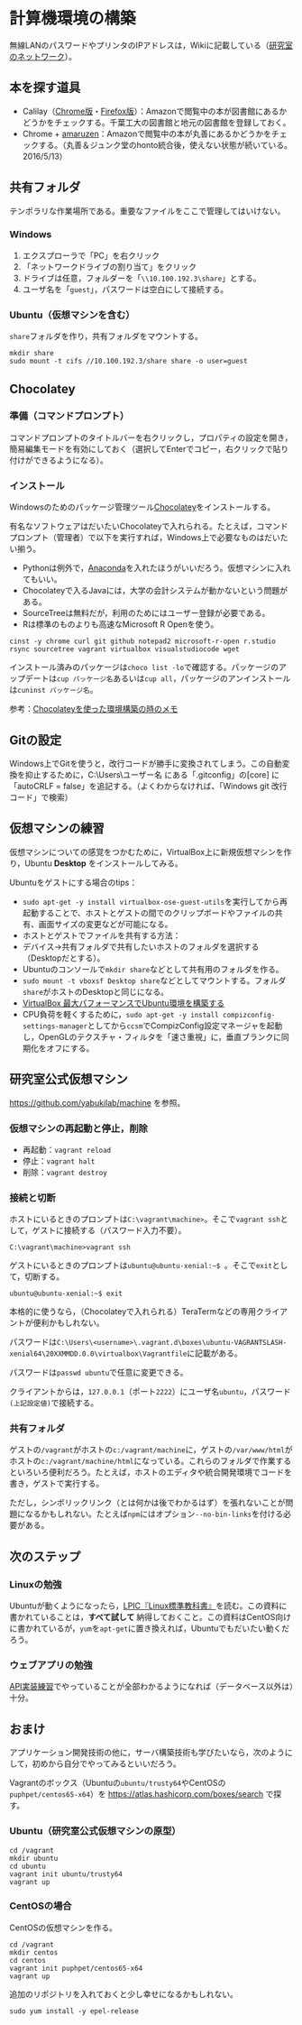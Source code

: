 # 計算機環境の構築

無線LANのパスワードやプリンタのIPアドレスは，Wikiに記載している（[研究室のネットワーク](https://github.com/yabukilab/main/wiki/%E7%A0%94%E7%A9%B6%E5%AE%A4%E3%81%AE%E3%83%8D%E3%83%83%E3%83%88%E3%83%AF%E3%83%BC%E3%82%AF)）。

## 本を探す道具

* Calilay（[Chrome版](https://chrome.google.com/webstore/detail/calilay/cafcmlkomanlkeanjkijmhepabjigeef?hl=ja)・[Firefox版](https://addons.mozilla.org/ja/firefox/addon/calilay/)）：Amazonで閲覧中の本が図書館にあるかどうかをチェックする。千葉工大の図書館と地元の図書館を登録しておく。
* Chrome + [amaruzen](https://chrome.google.com/webstore/detail/amaruzen/mebbcheaekaddnilejjllbifehngpcjj?hl=ja)：Amazonで閲覧中の本が丸善にあるかどうかをチェックする。（丸善＆ジュンク堂のhonto統合後，使えない状態が続いている。2016/5/13）

## 共有フォルダ

テンポラリな作業場所である。重要なファイルをここで管理してはいけない。

### Windows

1. エクスプローラで「PC」を右クリック
1. 「ネットワークドライブの割り当て」をクリック
1. ドライブは任意，フォルダーを「`\\10.100.192.3\share`」とする。
1. ユーザ名を「`guest`」，パスワードは空白にして接続する。

### Ubuntu（仮想マシンを含む）

`share`フォルダを作り，共有フォルダをマウントする。

```
mkdir share
sudo mount -t cifs //10.100.192.3/share share -o user=guest
```

## Chocolatey

### 準備（コマンドプロンプト）

コマンドプロンプトのタイトルバーを右クリックし，プロパティの設定を開き，簡易編集モードを有効にしておく（選択してEnterでコピー，右クリックで貼り付けができるようになる）。

### インストール

Windowsのためのパッケージ管理ツール[Chocolatey](https://chocolatey.org/)をインストールする。

有名なソフトウェアはだいたいChocolateyで入れられる。たとえば，コマンドプロンプト（管理者）で以下を実行すれば，Windows上で必要なものはだいたい揃う。

* Pythonは例外で，[Anaconda](https://www.continuum.io/downloads)を入れたほうがいいだろう。仮想マシンに入れてもいい。
* Chocolateyで入るJavaには，大学の会計システムが動かないという問題がある。
* SourceTreeは無料だが，利用のためにはユーザー登録が必要である。
* Rは標準のものよりも高速なMicrosoft R Openを使う。

```
cinst -y chrome curl git github notepad2 microsoft-r-open r.studio rsync sourcetree vagrant virtualbox visualstudiocode wget
```

インストール済みのパッケージは`choco list -lo`で確認する。パッケージのアップデートは`cup パッケージ名`あるいは`cup all`，パッケージのアンインストールは`cuninst パッケージ名`。

参考：[Chocolateyを使った環境構築の時のメモ](http://qiita.com/konta220/items/95b40b4647a737cb51aa)

## Gitの設定

Windows上でGitを使うと，改行コードが勝手に変換されてしまう。この自動変換を抑止するために，C:\Users\ユーザー名 にある「.gitconfig」の[core] に「autoCRLF = false」を追記する。（よくわからなければ、「Windows git 改行コード」で検索）

## 仮想マシンの練習

仮想マシンについての感覚をつかむために，VirtualBox上に新規仮想マシンを作り，Ubuntu **Desktop** をインストールしてみる。

Ubuntuをゲストにする場合のtips：

* `sudo apt-get -y install virtualbox-ose-guest-utils`を実行してから再起動することで、ホストとゲストの間でのクリップボードやファイルの共有、画面サイズの変更などが可能になる。
* ホストとゲストでファイルを共有する方法：
 * デバイス→共有フォルダで共有したいホストのフォルダを選択する（Desktopだとする）。
 * Ubuntuのコンソールで`mkdir share`などとして共有用のフォルダを作る。
 * `sudo mount -t vboxsf Desktop share`などとしてマウントする。フォルダ`share`がホストのDesktopと同じになる。
* [VirtualBox 最大パフォーマンスでUbuntu環境を構築する](http://holybea.com/2015/07/08/virtualbox-ubuntu/)
* CPU負荷を軽くするために，`sudo apt-get -y install compizconfig-settings-manager`としてから`ccsm`でCompizConfig設定マネージャを起動し，OpenGLのテクスチャ・フィルタを「速さ重視」に，垂直ブランクに同期化をオフにする。

## 研究室公式仮想マシン

https://github.com/yabukilab/machine を参照。

### 仮想マシンの再起動と停止，削除

* 再起動：`vagrant reload`
* 停止：`vagrant halt`
* 削除：`vagrant destroy`

### 接続と切断

ホストにいるときのプロンプトは`C:\vagrant\machine>`。そこで`vagrant ssh`として，ゲストに接続する（パスワード入力不要）。

```
C:\vagrant\machine>vagrant ssh
```

ゲストにいるときのプロンプトは`ubuntu@ubuntu-xenial:~$ `。そこで`exit`として，切断する。

```
ubuntu@ubuntu-xenial:~$ exit
```

本格的に使うなら，（Chocolateyで入れられる）TeraTermなどの専用クライアントが便利かもしれない。

パスワードは`C:\Users\<username>\.vagrant.d\boxes\ubuntu-VAGRANTSLASH-xenial64\20XXMMDD.0.0\virtualbox\Vagrantfile`に記載がある。

パスワードは`passwd ubuntu`で任意に変更できる。

クライアントからは，`127.0.0.1`（ポート`2222`）にユーザ名`ubuntu`，パスワード`(上記設定値)`で接続する。

### 共有フォルダ

ゲストの`/vagrant`がホストの`c:/vagrant/machine`に，ゲストの`/var/www/html`がホストの`c:/vagrant/machine/html`になっている。これらのフォルダで作業するといろいろ便利だろう。たとえば，ホストのエディタや統合開発環境でコードを書き，ゲストで実行する。

ただし，シンボリックリンク（とは何かは後でわかるはず）を張れないことが問題になるかもしれない。たとえば`npm`にはオプション`--no-bin-links`を付ける必要がある。

## 次のステップ

### Linuxの勉強

Ubuntuが動くようになったら，[LPIC『Linux標準教科書』](http://www.lpi.or.jp/linuxtext/text.shtml)を読む。この資料に書かれていることは，**すべて試して** 納得しておくこと。この資料はCentOS向けに書かれているが，`yum`を`apt-get`に置き換えれば，Ubuntuでもだいたい動くだろう。

### ウェブアプリの勉強

[API実装練習](https://github.com/yabukilab/main/tree/master/library/%E7%B7%B4%E7%BF%92/API%E5%AE%9F%E8%A3%85%E7%B7%B4%E7%BF%92)でやっていることが全部わかるようになれば（データベース以外は）十分。

## おまけ

アプリケーション開発技術の他に，サーバ構築技術も学びたいなら，次のようにして，初めから自分でやってみるといいだろう。

Vagrantのボックス（Ubuntuの`ubuntu/trusty64`やCentOSの`puphpet/centos65-x64`）を https://atlas.hashicorp.com/boxes/search で探す。

### Ubuntu（研究室公式仮想マシンの原型）

```
cd /vagrant
mkdir ubuntu
cd ubuntu
vagrant init ubuntu/trusty64
vagrant up
```

### CentOSの場合

CentOSの仮想マシンを作る。

```
cd /vagrant
mkdir centos
cd centos
vagrant init puphpet/centos65-x64
vagrant up
```

追加のリポジトリを入れておくと少し幸せになるかもしれない。

```
sudo yum install -y epel-release
```
